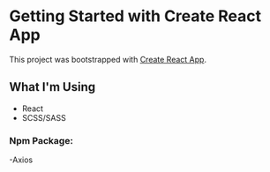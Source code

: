 # Getting Started with Create React App

This project was bootstrapped with [Create React App](https://github.com/facebook/create-react-app).

## What I'm Using

- React
- SCSS/SASS
  
###  Npm Package:
  -Axios
